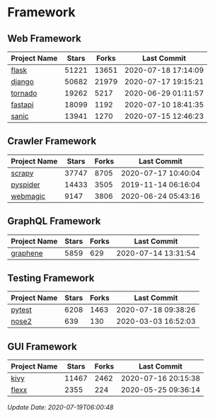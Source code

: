 # Framework

## Web Framework

| Project Name | Stars | Forks | Last Commit |
| ------------ | ----- | ----- | ----------- |
| [flask](https://github.com/pallets/flask) | 51221 | 13651 | 2020-07-18 17:14:09 |
| [django](https://github.com/django/django) | 50682 | 21979 | 2020-07-17 19:15:21 |
| [tornado](https://github.com/tornadoweb/tornado) | 19262 | 5217 | 2020-06-29 01:11:57 |
| [fastapi](https://github.com/tiangolo/fastapi) | 18099 | 1192 | 2020-07-10 18:41:35 |
| [sanic](https://github.com/huge-success/sanic) | 13941 | 1270 | 2020-07-15 12:46:23 |

## Crawler Framework

| Project Name | Stars | Forks | Last Commit |
| ------------ | ----- | ----- | ----------- |
| [scrapy](https://github.com/scrapy/scrapy) | 37747 | 8705 | 2020-07-17 10:40:04 |
| [pyspider](https://github.com/binux/pyspider) | 14433 | 3505 | 2019-11-14 06:16:04 |
| [webmagic](https://github.com/code4craft/webmagic) | 9147 | 3806 | 2020-06-24 05:43:16 |

## GraphQL Framework

| Project Name | Stars | Forks | Last Commit |
| ------------ | ----- | ----- | ----------- |
| [graphene](https://github.com/graphql-python/graphene) | 5859 | 629 | 2020-07-14 13:31:54 |

## Testing Framework

| Project Name | Stars | Forks | Last Commit |
| ------------ | ----- | ----- | ----------- |
| [pytest](https://github.com/pytest-dev/pytest) | 6208 | 1463 | 2020-07-18 09:38:26 |
| [nose2](https://github.com/nose-devs/nose2) | 639 | 130 | 2020-03-03 16:52:03 |

## GUI Framework

| Project Name | Stars | Forks | Last Commit |
| ------------ | ----- | ----- | ----------- |
| [kivy](https://github.com/kivy/kivy) | 11467 | 2462 | 2020-07-16 20:15:38 |
| [flexx](https://github.com/flexxui/flexx) | 2355 | 224 | 2020-05-25 09:36:14 |

*Update Date: 2020-07-19T06:00:48*